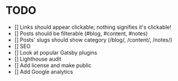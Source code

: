 # TODO

- [] Links should appear clickable; nothing signifies it's clickable!
- [] Posts should be filterable (#blog, #content, #notes)
- [] Posts' slugs should show category (/blog/, /content/, /notes/)
- [] SEO
- [] Look at popular Gatsby plugins
- [] Lighthouse audit
- [] Add license and make public
- [] Add Google analytics
